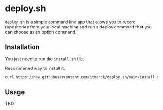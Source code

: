 # deploy.sh

`deploy.sh` is a simple command line app that allows you to record repositories from your local machine and run a deploy command that you can choose as an option command.

## Installation

You just need to run the `install.sh` file.

Recommened way to install it.

```bash
curl https://raw.githubusercontent.com/itmarck/deploy.sh/main/install.sh | bash
```

## Usage

TBD

